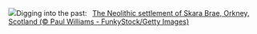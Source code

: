 ![](https://www.bing.com/th?id=OHR.AncientOrkney_EN-US8469766447_UHD.jpg&w=1000)Digging into the past:&nbsp;&ensp;[The Neolithic settlement of Skara Brae, Orkney, Scotland (© Paul Williams - FunkyStock/Getty Images)](https://www.bing.com/th?id=OHR.AncientOrkney_EN-US8469766447_UHD.jpg)
<br><br/>
